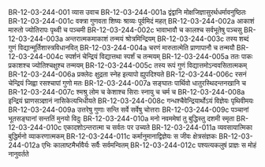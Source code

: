 BR-12-03-244-001  	व्यास उवाच
BR-12-03-244-001a	द्वंद्वानि मोक्षजिज्ञासुरर्थधर्मावनुष्ठितः
BR-12-03-244-001c	वक्त्रा गुणवता शिष्यः श्राव्यः पूर्वमिदं महत्
BR-12-03-244-002a	आकाशं मारुतो ज्योतिरापः पृथ्वी च पञ्चमी
BR-12-03-244-002c	भावाभावौ च कालश्च सर्वभूतेषु पञ्चसु
BR-12-03-244-003a	अन्तरात्मकमाकाशं तन्मयं श्रोत्रमिन्द्रियम्
BR-12-03-244-003c	तस्य शब्दं गुणं विद्यान्मूर्तिशास्त्रविधानवित्
BR-12-03-244-004a	चरणं मारुतात्मेति प्राणापानौ च तन्मयौ
BR-12-03-244-004c	स्पर्शनं चेन्द्रियं विद्यात्तथा स्पर्शं च तन्मयम्
BR-12-03-244-005a	ततः पाकः प्रकाशश्च ज्योतिश्चक्षुश्च तन्मयम्
BR-12-03-244-005c	तस्य रूपं गुणं विद्यात्तमोऽन्ववसितात्मकम्
BR-12-03-244-006a	प्रक्लेदः क्षुद्रता स्नेह इत्यापो ह्युपदिश्यते
BR-12-03-244-006c	रसनं चेन्द्रियं जिह्वा रसश्चापां गुणो मतः
BR-12-03-244-007a	सङ्घातः पार्थिवो धातुरस्थिदन्तनखानि च
BR-12-03-244-007c	श्मश्रु लोम च केशाश्च सिराः स्नायु च चर्म च
BR-12-03-244-008a	इन्द्रियं घ्राणसञ्ज्ञानं नासिकेत्यभिधीयते
BR-12-03-244-008c	गन्धश्चैवेन्द्रियार्थोऽयं विज्ञेयः पृथिवीमयः
BR-12-03-244-009a	उत्तरेषु गुणाः सन्ति सर्वे सर्वेषु चोत्तराः
BR-12-03-244-009c	पञ्चानां भूतसङ्घानां सन्ततिं मुनयो विदुः
BR-12-03-244-010a	मनो नवममेषां तु बुद्धिस्तु दशमी स्मृता
BR-12-03-244-010c	एकादशोऽन्तरात्मा च सर्वतः पर उच्यते
BR-12-03-244-011a	व्यवसायात्मिका बुद्धिर्मनो व्याकरणात्मकम्
BR-12-03-244-011c	कर्मानुमानाद्विज्ञेयः स जीवः क्षेत्रसंज्ञकः
BR-12-03-244-012a	एभिः कालाष्टमैर्भावैर्यः सर्वैः सर्वमन्वितम्
BR-12-03-244-012c	पश्यत्यकलुषं प्राज्ञः स मोहं नानुवर्तते

